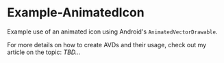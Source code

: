 # Example-AnimatedIcon
Example use of an animated icon using Android's `AnimatedVectorDrawable`.

For more details on how to create AVDs and their usage, check out my article on the topic:
_TBD..._
